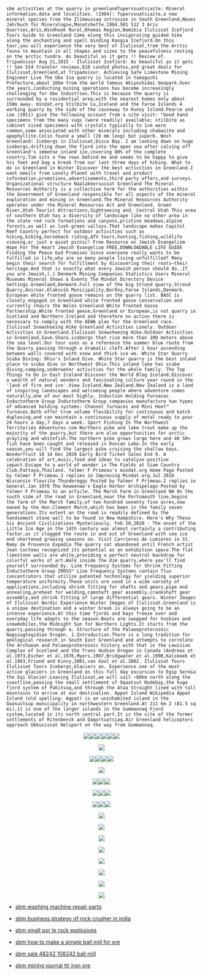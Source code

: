 ```
sbm activities at the quarry in greenlandTuperssuatsiaite: Mineral information,data and localities. (1984): Tuperssuatsiaite,a new mineral species from the Ilímaussaq intrusion in South Greenland,Neues Jahrbuch für Mineralogie,Monatshefte.1984.501 512 3 Aris Quarries,Aris,Windhoek Rural,Khomas Region,Namibia Ilulissat Icefjord Tours Guide to Greenland Come along this invigorating guided hike along the enchanting and spell binding Kangia Icefjord.On this tour,you will experience the very best of Ilulissat,from the Arctic fauna to mountain in all shapes and sizes to the peacefulness resting on the arctic tundra. As beautiful as it gets !! Review of. Tripadvisor Aug 21,2015 · Ilulissat Icefjord: As beautiful as it gets !! See 514 traveler reviews,610 candid photos,and great deals for Ilulissat,Greenland,at Tripadvisor. Achieving Safe Limestone Mining Engineer Live The Ube Isa quarry is located in Yamaguchi Prefecture,about 10km from the world famous Akiyoshidai Geopark.Over the years,conducting mining operations has become increasingly challenging for Ube Industries.This is because the quarry is surrounded by a residential area,with the nearest homes only about 150m away. mindat.org Stilbite Ca,Iceland and the Faroe Islands A working quarry by the side of the causeway to Kunoy Island.Pearce and Lee (2011) give the following account from a site visit: "Good hand specimens from the many vugs (were readily) available; stilbite as cabinet sized specimens with crystals typically to 1cm were common,some associated with other minerals including chabazite and apophyllite.Colin found a small (20 mm long) but superb. West Greenland: Icebergs in Ilulissat,Disco Bay. I am looking down on huge icebergs,drifting down the fjord into the open sea after calving off Greenland's immense inland ice,covering 80% of the complete country.Tim sits a few rows behind me and seems to be happy to give his feet and bag a break from our last three days of hiking. What to do in Greenland in Winter Discover the best activities in Greenland.I want emails from Lonely Planet with travel and product information,promotions,advertisements,third party offers,and surveys. Organizational structure Naalakkersuisut Greenland The Mineral Resources Authority is a collective term for the authorities within the Government of Greenland responsible for all aspects of the mineral exploration and mining in Greenland.The Mineral Resources Authority operates under the Mineral Resources Act and Greenland. Green River,Utah Tourist Attractions,Sightseeing and. Central Utah This area of southern Utah has a diversity of landscape like no other area in the state red rock formations and canyons,pristine meadows,alpine forests,as well as lush green valleys.That landscape makes Capitol Reef Country perfect for outdoor activities such as hiking,biking,horseback riding,ATV tours,hunting,fishing,wildlife viewing,or just a quiet picnic! Free Resource on Jewish Evangelism Hope For The Heart Jewish Evangelism FREE,DOWNLOADABLE LIFE GUIDE Finding the Peace God Promises Since everyone really wants to be fulfilled in life,why are so many people living unfulfilled? Many begin their search for fulfillment by discovering their roots—their heritage.And that is exactly what every Jewish person should do..If you are Jewish,[.] Denmark Mining Companies Statistics Users Mineral Museums Mineral Shows & Events The Mindat Directory Device Settings.Greenland,Denmark.Full view of the big Strond quarry.Strond Quarry,Ánirnar,Klaksvík Municipality,Borðoy,Faroe Islands,Denmark. European white fronted goose remains on the quarry list. BASC is closely engaged in Greenland white fronted goose conservation and currently chairs the Wales Greenland White fronted Goose Partnership.White fronted geese,Greenland or European,is not quarry in Scotland and Northern Ireland and therefore no action there is necessary to comply with the AEWA plan for the Greenland race. Ilulissat Snowshoeing Hike Greenland Activities Lonely. Outdoor Activities in Greenland.Ilulissat Snowshoeing Hike.Outdoor Activities in Greenland.Save.Share.icebergs that rise more than 100 meters above the sea level.Our tour uses as a reference the summer blue route from the Quarry passing through a dramatic cleft.After 1 hour ascending between walls covered with snow and thick ice we. White Star Quarry Scuba Diving: Ohio's Inland Dive. White Star quarry is the best inland place to scuba dive in Northwest Ohio.This inland lake has scuba diving,camping,underwater activities for the whole family. The Top Things to Do in East Iceland Discover the World Blog Iceland.Discover a wealth of natural wonders and fascinating culture year round in the 'land of fire and ice'.View Iceland.New Zealand.New Zealand is a land of inspiring landscapes and welcoming people where adventure comes naturally,one of our most highly. Induction Holding Furnaces Inductotherm Group Inductotherm Group companies manufacture two types of advanced holding systems: Channel furnaces and Mini Heel™ furnaces.Both offer true volume flexibility for continuous and batch duplexing,and can maintain a continuous supply of metal ready to pour 24 hours a day,7 days a week. Sport Fishing In The Northwest Territories Adventures.com Northern pike and lake trout make up the majority of the quarry,but there are also opportunities for arctic grayling and whitefish.The northern pike grows large here and 48 50+ fish have been caught and released in Duncan Lake.In the early season,you will find the largest pike cruising the shallow bays. Wonderfruit 10 14 Dec 2020 Early Bird Ticket Sales End 9. A celebration of art,music,food and ideas to catalyze positive impact.Escape to a world of wonder in The Fields at Siam Country Club,Pattaya,Thailand. Yalmer F Primeau's mindat.org Home Page Posted by Yalmer F Primeau.3 replies in Improving Mindat.org.Jul 2016 Wisconsin Flourite Thundereggs Posted by Yalmer F Primeau.2 replies in General.Jan 1970 The Keweenaw's Eagle Harbor Archipelago Posted by Yalmer F Primeau to an article. The March Farm in Greenland NH On the south side of the road in Greenland,near the Portsmouth line,begins the farm of the March family,of two hundred seventy five acres,now owned by the Hon.Clement March,which has been in the family seven generations.Its extent on the road is readily defined by the handsomest stone wall to be found in New Hampshire. Here's Why These Six Ancient Civilizations Mysteriously. Feb 20,2020 · The onset of the Little Ice Age in the 14th century was almost certainly a contributing factor,as it clogged the route in and out of Greenland with sea ice and shortened growing seasons on. Visit Carrieres de Lumieres in St. Remy de Provence Expedia The quarry sat abandoned until French artist Jean Cocteau recognized its potential as an exhibition space.The flat limestone walls are white,providing a perfect neutral backdrop for colorful works of art.Walk inside the dim quarry,where you'll find yourself surrounded by. Line Frequency Systems for Shrink Fitting Inductotherm Group IROSS™ Line Frequency Systems contain flux concentrators that utilize patented technology for yielding superior temperature uniformity.These units are used in a wide variety of applications,including shrink fitting for shafts and gears,pipe end annealing,preheat for welding,camshaft gear assembly,crankshaft gear assembly,and shrink fitting of large differential gears. Winter Images of Ilulissat Nordic Experience Winter Images of Ilulissat.Greenland is a unique destination and a winter break is always going to be an intense experience.At this time fjords and bays freeze over and everyday life adapts to the season.Boats are swopped for huskies and snowmobiles,the Midnight Sun for Northern Lights.It starts from the quarry,passing through a. Structure of the Palaeoproterozoic Nagssugtoqidian Orogen. 1.Introduction.There is a long tradition for geological research in South East Greenland and attempts to correlate the Archaean and Palaeoproterozoic history with that in the Lewisian Complex of Scotland and the Trans Hudson Orogen in Canada (Andrews et al.1973,Escher et al.1976,Myers,1987,Bridgwater et al.1990,Kalsbeek et al.1993,Friend and Kinny,2001,van Gool et al.2002. Ilulissat Tours Ilulissat Tours Icebergs,Glaciers an. Experience one of the most active glaciers in Greenland on this full day excursion to Eqip Sermia the Eqi Glacier.Leaving Ilulissat,we will sail ~80km north along the coastline,passing the small settlement of Oqaatsut Rodebay,the huge fjord system of Pakitsoq,and through the Ataa Straight lined with tall mountains to arrive at our destination. Appat Island Wikipedia Appat Island (old spelling: Agpat) is an uninhabited island in the Qaasuitsup municipality in northwestern Greenland.At 211 km 2 (81.5 sq mi),it is one of the larger islands in the Uummannaq Fjord system,located in its north central part.It is the site of the former settlements of Ritenbenck and Qaqortuatsiaq.Air Greenland helicopters approach Ukkusissat Heliport on the way from Uummannaq. 
```

<div align="center">
  
<a rel="nofollow" href="https://m.shibang-china.com?f=github&k=sbm+activities+at+the+quarry+in+greenland"><img src="https://static.shibang-china.com/en/l.png"></a><img src="https://static.shibang-china.com/en/hw.png"><a rel="nofollow" href="https://m.shibang-china.com/product/?f=github&k=sbm+activities+at+the+quarry+in+greenland"><img src="https://static.shibang-china.com/en/p.png"></a><a rel="nofollow" href="https://m.shibang-china.com/cases/?f=github&k=sbm+activities+at+the+quarry+in+greenland"><img src="https://static.shibang-china.com/en/c.png"></a><a rel="nofollow" href="https://m.shibang-china.com/news/?f=github&k=sbm+activities+at+the+quarry+in+greenland"><img src="https://static.shibang-china.com/en/n.png"></a><a rel="nofollow" href="https://m.shibang-china.com?f=github&k=sbm+activities+at+the+quarry+in+greenland"><img src="https://static.shibang-china.com/en/m.png"></a>

<a rel="nofollow" href="https://m.shibang-china.com/product/?f=github&k=sbm+activities+at+the+quarry+in+greenland"><img src="https://static.shibang-china.com/en/b.jpg"></a>
  
<a rel="nofollow" href="https://m.shibang-china.com/solution-aggregate.html?f=github&k=sbm+activities+at+the+quarry+in+greenland"><img src="https://static.shibang-china.com/en/a.jpg"></a><a rel="nofollow" href="https://m.shibang-china.com/solution-mine.html?f=github&k=sbm+activities+at+the+quarry+in+greenland"><img src="https://static.shibang-china.com/en/m.jpg"></a><a rel="nofollow" href="https://m.shibang-china.com/solution-mill.html?f=github&k=sbm+activities+at+the+quarry+in+greenland"><img src="https://static.shibang-china.com/en/g.jpg"></a><a rel="nofollow" href="https://m.shibang-china.com/solution-epc.html?f=github&k=sbm+activities+at+the+quarry+in+greenland"><img src="https://static.shibang-china.com/en/e.jpg"></a>

<a rel="nofollow" href="https://m.shibang-china.com/product/?f=github&k=sbm+activities+at+the+quarry+in+greenland"><img src="https://static.shibang-china.com/en/a-p.png"></a>

<a rel="nofollow" href="https://m.shibang-china.com/product/crusher/c6x.html?f=github&k=sbm+activities+at+the+quarry+in+greenland"><img src="https://static.shibang-china.com/en/j.jpg"></a><a rel="nofollow" href="https://m.shibang-china.com/product/crusher/ci5x.html?f=github&k=sbm+activities+at+the+quarry+in+greenland"><img src="https://static.shibang-china.com/en/i.jpg"></a><a rel="nofollow" href="https://m.shibang-china.com/product/crusher/hst.html?f=github&k=sbm+activities+at+the+quarry+in+greenland"><img src="https://static.shibang-china.com/en/c.jpg"></a>

<a rel="nofollow" href="https://m.shibang-china.com/product/mill/mtw.html?f=github&k=sbm+activities+at+the+quarry+in+greenland"><img src="https://static.shibang-china.com/en/mtw.jpg"></a><a rel="nofollow" href="https://m.shibang-china.com/product/mill/scm.html?f=github&k=sbm+activities+at+the+quarry+in+greenland"><img src="https://static.shibang-china.com/en/scm.jpg"></a><a rel="nofollow" href="https://m.shibang-china.com/product/mill/lm.html?f=github&k=sbm+activities+at+the+quarry+in+greenland"><img src="https://static.shibang-china.com/en/lm.jpg"></a>

<a rel="nofollow" href="https://m.shibang-china.com/product/sand/vsi6x.html?f=github&k=sbm+activities+at+the+quarry+in+greenland"><img src="https://static.shibang-china.com/en/6x.jpg"></a><a rel="nofollow" href="https://m.shibang-china.com/product/sand/vu.html?f=github&k=sbm+activities+at+the+quarry+in+greenland"><img src="https://static.shibang-china.com/en/vu.jpg"></a><a rel="nofollow" href="https://m.shibang-china.com/product/mobile/klun.html?f=github&k=sbm+activities+at+the+quarry+in+greenland"><img src="https://static.shibang-china.com/en/k.jpg"></a>

<a rel="nofollow" href="https://m.shibang-china.com/cases/?f=github&k=sbm+activities+at+the+quarry+in+greenland"><img src="https://static.shibang-china.com/en/case.png"></a>

<a rel="nofollow" href="https://m.shibang-china.com/cases/aggregate/202.html?f=github&k=sbm+activities+at+the+quarry+in+greenland"><img src="https://static.shibang-china.com/en/c-1.jpg"></a>

<a rel="nofollow" href="https://m.shibang-china.com/cases/aggregate/203.html?f=github&k=sbm+activities+at+the+quarry+in+greenland"><img src="https://static.shibang-china.com/en/c-2.jpg"></a>

<a rel="nofollow" href="https://m.shibang-china.com/cases/mill/123.html?f=github&k=sbm+activities+at+the+quarry+in+greenland"><img src="https://static.shibang-china.com/en/c-3.jpg"></a>

<a rel="nofollow" href="https://m.shibang-china.com/contact_us.html?f=github&k=sbm+activities+at+the+quarry+in+greenland"><img src="https://static.shibang-china.com/en/contact.png"></a>

<a rel="nofollow" href="https://swt.shibang-china.com/?f=github&k=sbm+activities+at+the+quarry+in+greenland"><img src="https://static.shibang-china.com/en/chat.png"></a>

<a rel="nofollow" href="https://whatsapp.shibangsoft.com/WhatsApp.php?f=github&k=sbm+activities+at+the+quarry+in+greenland"><img src="https://static.shibang-china.com/en/whatsapp.png"></a>

<a rel="nofollow" href="https://m.shibang-china.com/?f=github&k=sbm+activities+at+the+quarry+in+greenland"><img src="https://static.shibang-china.com/en/website.png"></a>

</div>


* [sbm washing machine repair parts](sbm%20washing%20machine%20repair%20parts.md)

* [sbm business strategy of rock crusher in india](sbm%20business%20strategy%20of%20rock%20crusher%20in%20india.md)

* [sbm small por le rock explosives](sbm%20small%20por%20le%20rock%20explosives.md)

* [sbm how to make a simple ball mill for ore](sbm%20how%20to%20make%20a%20simple%20ball%20mill%20for%20ore.md)

* [sbm sala 48242 108242 ball mill](sbm%20sala%2048242%20108242%20ball%20mill.md)

* [sbm mining journal ttr iron ore](sbm%20mining%20journal%20ttr%20iron%20ore.md)